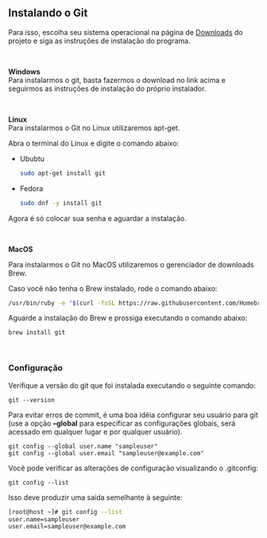 ## Instalando o Git

Para isso, escolha seu sistema operacional na página de [Downloads](https://git-scm.com/downloads) do projeto e siga as instruções de instalação do programa.

<br>

**Windows**<br>
Para instalarmos o git, basta fazermos o download no link acima e seguirmos as instruções de instalação do próprio instalador.

<br>

**Linux**<br>
Para instalarmos o Git no Linux utilizaremos apt-get.

Abra o terminal do Linux e digite o comando abaixo:

* Ububtu
    ```bash
    sudo apt-get install git
    ```
* Fedora
    ```bash
    sudo dnf -y install git
    ```
Agora é só colocar sua senha e aguardar a instalação.    

<br>

**MacOS**<br>

Para instalarmos o Git no MacOS utilizaremos o gerenciador de downloads Brew.

Caso você não tenha o Brew instalado, rode o comando abaixo:

```bash
/usr/bin/ruby -e "$(curl -fsSL https://raw.githubusercontent.com/Homebrew/install/master/install)"
```

Aguarde a instalação do Brew e prossiga executando o comando abaixo:

    brew install git

<br>


### Configuração<br>

Verifique a versão do git que foi instalada executando o seguinte comando:
 
    git --version

Para evitar erros de commit, é uma boa idéia configurar seu usuário para git (use a opção **–global** para especificar as configurações globais, será acessado em qualquer lugar e por qualquer usuário). 
            
    git config --global user.name "sampleuser"
    git config --global user.email "sampleuser@example.com"
   

Você pode verificar as alterações de configuração visualizando o .gitconfig:

    git config --list

Isso deve produzir uma saída semelhante à seguinte:

```bash
[root@host ~]# git config --list
user.name=sampleuser
user.email=sampleuser@example.com
```     
